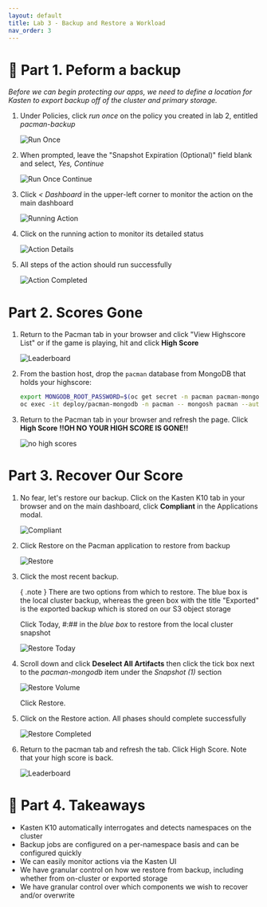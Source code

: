 ```yaml
---
layout: default
title: Lab 3 - Backup and Restore a Workload
nav_order: 3
---
```

📖 Part 1. Peform a backup
======================================

*Before we can begin protecting our apps, we need to define a location for Kasten to export backup off of the cluster and primary storage.*

1. Under Policies, click _run once_ on the policy you created in lab 2, entitled _pacman-backup_

    ![Run Once](./assets/images/policy_run_once.png)

2. When prompted, leave the "Snapshot Expiration (Optional)" field blank and select, _Yes, Continue_

    ![Run Once Continue](./assets/images/run_once_continue.png)

3. Click _< Dashboard_ in the upper-left corner to monitor the action on the main dashboard

    ![Running Action](./assets/images/running_action.png)

4. Click on the running action to monitor its detailed status

    ![Action Details](./asset/images/action_details.png)

5. All steps of the action should run successfully

    ![Action Completed](./asset/images/action_completed.png)


Part 2. Scores Gone
=====================

1. Return to the Pacman tab in your browser and click "View Highscore List" or if the game is playing, hit <space bar> and click __High Score__

    ![Leaderboard](./assets/images/pacman_leaderboard.png)

2. From the bastion host, drop the `pacman` database from MongoDB that holds your highscore:

    ```bash
    export MONGODB_ROOT_PASSWORD=$(oc get secret -n pacman pacman-mongodb -o jsonpath="{.data.mongodb-root-password}" | base64 --decode)
    oc exec -it deploy/pacman-mongodb -n pacman -- mongosh pacman --authenticationDatabase admin -u root -p $MONGODB_ROOT_PASSWORD --eval 'db.dropDatabase();'
    ```

2. Return to the Pacman tab in your browser and refresh the page. Click __High Score__ __!!OH NO YOUR HIGH SCORE IS GONE!!__

    ![no high scores](./assets/images/no_highscores.png)

Part 3. Recover Our Score
==========================

1. No fear, let's restore our backup.  Click on the Kasten K10 tab in your browser and on the main dashboard, click __Compliant__ in the Applications modal.

    ![Compliant](./assets/images/compliant.png)

2. Click Restore on the Pacman application to restore from backup

    ![Restore](./assets/images/restore.png)

3. Click the most recent backup.

    { .note }
    There are two options from which to restore. The blue box is the local cluster backup, whereas the green box with the title "Exported" is the exported backup which is stored on our S3 object storage

    Click Today, #:## in the _blue box_ to restore from the local cluster snapshot

    ![Restore Today](./assets/images/restore_today.png)

4. Scroll down and click __Deselect All Artifacts__ then click the tick box next to the _pacman-mongodb_ item under the _Snapshot (1)_ section

    ![Restore Volume](./assets/images/volume_only_restore.png)

   Click Restore.
   
5. Click on the Restore action. All phases should complete successfully

    ![Restore Completed](./assets/images/restore_completed.png)

6. Return to the pacman tab and refresh the tab.  Click High Score. Note that your high score is back.

    ![Leaderboard](./assets/images/pacman_leaderboard.png)

🏁 Part 4. Takeaways
====================

- Kasten K10 automatically interrogates and detects namespaces on the cluster
- Backup jobs are configured on a per-namespace basis and can be configured quickly
- We can easily monitor actions via the Kasten UI
- We have granular control on how we restore from backup, including whether from on-cluster or exported storage
- We have granular control over which components we wish to recover and/or overwrite